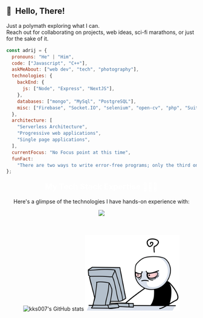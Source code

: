 ## 👋 &nbsp;Hello, There!
Just a polymath exploring what I can. <br>
Reach out for collaborating on projects, web ideas, sci-fi marathons, or just for the sake of it. 


```javascript
const adrij = {
  pronouns: "He" | "Him",
  code: ["Javascript", "C++"],
  askMeAbout: ["web dev", "tech", "photography"],
  technologies: {
    backEnd: {
      js: ["Node", "Express", "NextJS"],
    },
    databases: ["mongo", "MySql", "PostgreSQL"],
    misc: ["Firebase", "Socket.IO", "selenium", "open-cv", "php", "SuiteApp"],
  },
  architecture: [
    "Serverless Architecture",
    "Progressive web applications",
    "Single page applications",
  ],
  currentFocus: "No Focus point at this time",
  funFact:
    "There are two ways to write error-free programs; only the third one works",
};
```

<div id="technologies-section">
  <h2 align="center" style="margin-top: 20px; color: #fff;">My Tech Stack Expertise 👨🏻‍💻</h2>
  <p align="center">Here's a glimpse of the technologies I have hands-on experience with:</p>
  <div align="center">
    <a href="https://skillicons.dev">
      <img src="https://skillicons.dev/icons?i=js,nextjs,react,nodejs,express,redux,mongodb,supabase,git,github,html,css,tailwind,materialui,cpp,postman,figma,cpp,vscode,discord&perline=5" />
    </a>
  </div>
</div>
<br>
<br>



<div align = "center"> 

 ![kks007's GitHub stats](https://github-readme-streak-stats.herokuapp.com/?user=Adriz1611&theme=blueberry)  <img height="200px" width="250px" src="./assets/haha.jpg" > 

</div>

